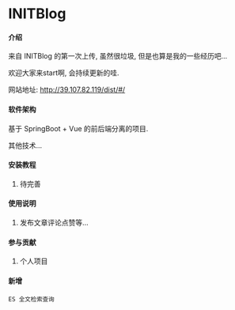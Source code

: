 # INITBlog

#### 介绍
来自 INITBlog 的第一次上传, 虽然很垃圾, 但是也算是我的一些经历吧...

欢迎大家来start啊, 会持续更新的哇.

网站地址: http://39.107.82.119/dist/#/

#### 软件架构
基于 SpringBoot + Vue 的前后端分离的项目.

其他技术... 


#### 安装教程

1. 待完善

#### 使用说明

1. 发布文章评论点赞等...

#### 参与贡献

1. 个人项目

#### 新增
	
	ES 全文检索查询
